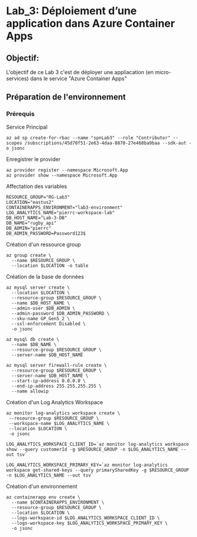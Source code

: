 # Lab_3: Déploiement d’une application dans Azure Container Apps
## Objectif:
L'objectif de ce Lab 3 c'est de déployer une appliacation (en micro-services) dans le service "Azure Container Apps"

## Préparation de l'environnement 

### Prérequis
Service Principal<br>
```
az ad sp create-for-rbac --name "spnLab3" --role "Contributor" --scopes /subscriptions/45d70f51-2e63-4daa-8870-27e468ba9baa --sdk-aut -o jsonc
```


Enregistrer le provider<br>
``` 
az provider register --namespace Microsoft.App
az provider show --namespace Microsoft.App
```

Affectation des variables<br>
```
RESOURCE_GROUP="RG-Lab3"
LOCATION="eastus2"
CONTAINERAPPS_ENVIRONMENT="lab3-environment"
LOG_ANALYTICS_NAME="pierrc-workspace-lab"
DB_HOST_NAME="Lab-3-DB"
DB_NAME="rugby_api"
DB_ADMIN="pierrc"
DB_ADMIN_PASSWORD=Password123$

```

Création d'un ressource group<br>
```
az group create \
  --name $RESOURCE_GROUP \
  --location $LOCATION -o table
```

Création de la base de données<br>
```
az mysql server create \
  --location $LOCATION \
  --resource-group $RESOURCE_GROUP \
  --name $DB_HOST_NAME \
  --admin-user $DB_ADMIN \
  --admin-password $DB_ADMIN_PASSWORD \
  --sku-name GP_Gen5_2 \
  --ssl-enforcement Disabled \
  -o jsonc  
  
az mysql db create \
  --name $DB_NAME \
  --resource-group $RESOURCE_GROUP \
  --server-name $DB_HOST_NAME

az mysql server firewall-rule create \
  --resource-group $RESOURCE_GROUP \
  --server-name $DB_HOST_NAME \
  --start-ip-address 0.0.0.0 \
  --end-ip-address 255.255.255.255 \
  --name allowip  
```


Création d'un Log Analytics Workspace<br>
```
az monitor log-analytics workspace create \
 --resource-group $RESOURCE_GROUP \
 --workspace-name $LOG_ANALYTICS_NAME \
 --location $LOCATION \
 -o jsonc

LOG_ANALYTICS_WORKSPACE_CLIENT_ID=`az monitor log-analytics workspace show --query customerId -g $RESOURCE_GROUP -n $LOG_ANALYTICS_NAME --out tsv`

LOG_ANALYTICS_WORKSPACE_PRIMARY_KEY=`az monitor log-analytics workspace get-shared-keys --query primarySharedKey -g $RESOURCE_GROUP -n $LOG_ANALYTICS_NAME --out tsv`
```

Création d'un environnement<br>
```
az containerapp env create \
  --name $CONTAINERAPPS_ENVIRONMENT \
  --resource-group $RESOURCE_GROUP \
  --location $LOCATION \
  --logs-workspace-id $LOG_ANALYTICS_WORKSPACE_CLIENT_ID \
  --logs-workspace-key $LOG_ANALYTICS_WORKSPACE_PRIMARY_KEY \
  -o jsonc
```


